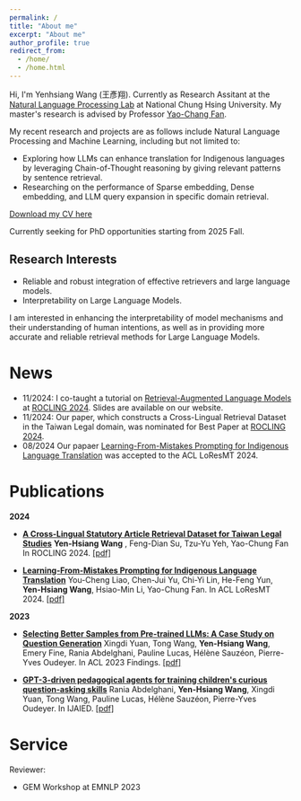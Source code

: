 ```yaml
---
permalink: /
title: "About me"
excerpt: "About me"
author_profile: true
redirect_from: 
  - /home/
  - /home.html
---
```


Hi, I'm Yenhsiang Wang (王彥翔). Currently as Research Assitant at the [Natural Language Processing Lab](https://nlpnchu.org/) at National Chung Hsing University. My master's research is advised by Professor [Yao-Chang Fan](https://yfan.nlpnchu.org/). 

My recent research and projects are as follows include Natural Language Processing and Machine Learning, including but not limited to:

- Exploring how LLMs can enhance translation for Indigenous languages ​​by leveraging Chain-of-Thought reasoning by giving relevant patterns by sentence retrieval.
- Researching on the performance of Sparse embedding, Dense embedding, and LLM query expansion in specific domain retrieval.

[Download my CV here](/files/heliart_CV.pdf)

Currently seeking for PhD opportunities starting from 2025 Fall.

## Research Interests
* Reliable and robust integration of effective retrievers and large language models.
* Interpretability on Large Language Models.

I am interested in enhancing the interpretability of model mechanisms and their understanding of human intentions, as well as in providing more accurate and reliable retrieval methods for Large Language Models.


# News
* 11/2024: I co-taught a tutorial on [Retrieval-Augmented Language Models](https://nlpnchu.org/rocling-tutorial-2024.github.io/) at [ROCLING 2024](https://nlpnchu.org/rocling-tutorial-2024.github.io/). Slides are available on our website.
* 11/2024: Our paper, which constructs a Cross-Lingual Retrieval Dataset in the Taiwan Legal domain, was nominated for Best Paper at [ROCLING 2024](https://nlpnchu.org/rocling-tutorial-2024.github.io/).
* 08/2024 Our papaer [Learning-From-Mistakes Prompting for Indigenous Language Translation](https://arxiv.org/abs/2410.11450) was accepted to the ACL LoResMT 2024.


# Publications
**2024**
- **[A Cross-Lingual Statutory Article Retrieval Dataset for Taiwan Legal Studies](https://arxiv.org/abs/2410.11450)** **Yen-Hsiang Wang** , Feng-Dian Su, Tzu-Yu Yeh, Yao-Chung Fan
In ROCLING 2024. [[pdf]](https://arxiv.org/pdf/2410.11450)

- **[Learning-From-Mistakes Prompting for Indigenous Language Translation](https://arxiv.org/abs/2407.13343v1)** You-Cheng Liao, Chen-Jui Yu, Chi-Yi Lin, He-Feng Yun, **Yen-Hsiang Wang**, Hsiao-Min Li, Yao-Chung Fan.
 In ACL LoResMT 2024. [[pdf]](https://arxiv.org/pdf/2407.13343v1)

**2023**
- **[Selecting Better Samples from Pre-trained LLMs: A Case Study on Question Generation](https://arxiv.org/abs/2209.11000)** Xingdi Yuan, Tong Wang, **Yen-Hsiang Wang**, Emery Fine, Rania Abdelghani, Pauline Lucas, Hélène Sauzéon, Pierre-Yves Oudeyer. In ACL 2023 Findings. [[pdf]](https://arxiv.org/pdf/2209.11000.pdf)


- **[GPT-3-driven pedagogical agents for training children's curious question-asking skills](https://arxiv.org/pdf/2211.14228.pdf)** Rania Abdelghani, **Yen-Hsiang Wang**, Xingdi Yuan, Tong Wang, Pauline Lucas, Hélène Sauzéon, Pierre-Yves Oudeyer. In IJAIED. [[pdf]](https://arxiv.org/pdf/2211.14228.pdf)

# Service
Reviewer:
* GEM Workshop at EMNLP 2023
